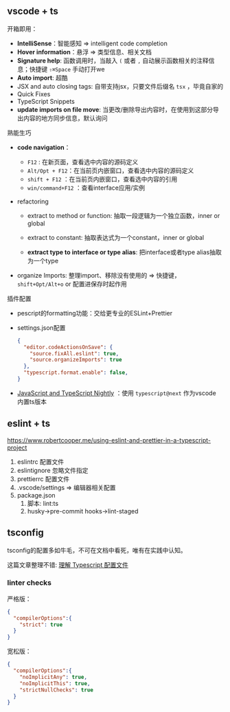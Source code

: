 

## vscode + ts

开箱即用：

- **IntelliSense**：智能感知 => intelligent code completion
- **Hover information**：悬浮 => 类型信息、相关文档
- **Signature help**: 函数调用时，当敲入 `(` 或者 `,` 自动展示函数相关的注释信息；快捷键 `⇧⌘Space`  手动打开we
-  **Auto import**: 超酷
- JSX and auto closing tags: 自带支持jsx，只要文件后缀名 `tsx` ，毕竟自家的
- Quick Fixes
- TypeScript Snippets
- **update imports on file move**: 当更改/删除导出内容时，在使用到这部分导出内容的地方同步信息，默认询问 



熟能生巧

- **code navigation**：
  -  `F12` : 在新页面，查看选中内容的源码定义
  -  `Alt/Opt + F12`：在当前页内嵌窗口，查看选中内容的源码定义
  -  `shift + F12` ：在当前页内嵌窗口，查看选中内容的引用
  -  `win/command+F12` ：查看interface应用/实例
- refactoring

  - extract to method or function: 抽取一段逻辑为一个独立函数，inner or global

  - extract to constant: 抽取表达式为一个constant，inner or global

  - **extract type to interface or type alias**: 把interface或者type alias抽取为一个type
- organize Imports: 整理import、移除没有使用的 => 快捷键， `shift+Opt/Alt+o` or 配置进保存时起作用



插件配置

- pescript的formatting功能：交给更专业的ESLint+Prettier

- settings.json配置

  ```json
  {  
    "editor.codeActionsOnSave": {    
      "source.fixAll.eslint": true,    
      "source.organizeImports": true  
    },  
    "typescript.format.enable": false, 
  }
  ```

- [JavaScript and TypeScript Nightly](https://marketplace.visualstudio.com/items?itemName=ms-vscode.vscode-typescript-next) ：使用 `typescript@next` 作为vscode 内置ts版本



## eslint + ts

https://www.robertcooper.me/using-eslint-and-prettier-in-a-typescript-project

1. eslintrc 配置文件
2. eslintignore 忽略文件指定
3. prettierrc 配置文件
4. .vscode/settings => 编辑器相关配置
5. package.json
   1. 脚本: lint:ts
   2. husky->pre-commit hooks->lint-staged



## tsconfig

tsconfig的配置多如牛毛，不可在文档中看死，唯有在实践中认知。

这篇文章整理不错: [理解 Typescript 配置文件](https://segmentfault.com/a/1190000013514680)



### linter checks

严格版：

```json
{
  "compilerOptions":{
    "strict": true
  }
}
```

宽松版：

```json
{
  "compilerOptions":{
    "noImplicitAny": true,
    "noImplicitThis": true,
    "strictNullChecks": true
  }
}
```

